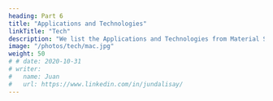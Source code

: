 ```yaml
---
heading: Part 6
title: "Applications and Technologies"
linkTitle: "Tech"
description: "We list the Applications and Technologies from Material Superphysics"
image: "/photos/tech/mac.jpg"
weight: 50
# # date: 2020-10-31
# writer:
#   name: Juan
#   url: https://www.linkedin.com/in/jundalisay/
---
```

